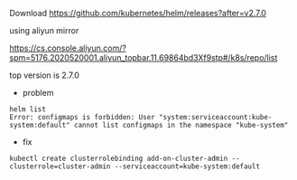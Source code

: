 Download https://github.com/kubernetes/helm/releases?after=v2.7.0

using aliyun mirror

https://cs.console.aliyun.com/?spm=5176.2020520001.aliyun_topbar.11.69864bd3Xf9stp#/k8s/repo/list

top version is 2.7.0

+ problem
```
helm list 
Error: configmaps is forbidden: User "system:serviceaccount:kube-system:default" cannot list configmaps in the namespace "kube-system"

```

+ fix
```
kubectl create clusterrolebinding add-on-cluster-admin --clusterrole=cluster-admin --serviceaccount=kube-system:default
```
